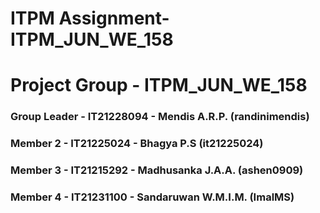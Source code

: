 # ITPM Assignment- ITPM_JUN_WE_158
# Project Group - ITPM_JUN_WE_158

### Group Leader - IT21228094 - Mendis A.R.P. (randinimendis)
### Member 2 - IT21225024  - Bhagya P.S (it21225024)
### Member 3 - IT21215292 - Madhusanka J.A.A. (ashen0909)
### Member 4 - IT21231100 - Sandaruwan W.M.I.M. (ImalMS)


